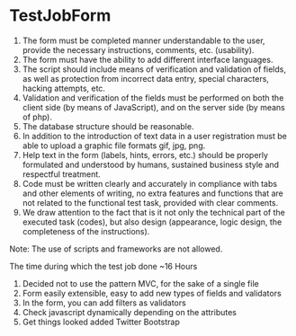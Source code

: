 TestJobForm
===========
1. The form must be completed manner understandable to the user, provide the necessary instructions, comments, etc. (usability).
2. The form must have the ability to add different interface languages.
3. The script should include means of verification and validation of fields, as well as protection from incorrect data entry, special characters, hacking attempts, etc.
4. Validation and verification of the fields must be performed on both the client side (by means of JavaScript), and on the server side (by means of php).
5. The database structure should be reasonable.
6. In addition to the introduction of text data in a user registration must be able to upload a graphic file formats gif, jpg, png.
7. Help text in the form (labels, hints, errors, etc.) should be properly formulated and understood by humans, sustained business style and respectful treatment.
8. Code must be written clearly and accurately in compliance with tabs and other elements of writing, no extra features and functions that are not related to the functional test task, provided with clear comments.
9. We draw attention to the fact that is it not only the technical part of the executed task (codes), but also design (appearance, logic design, the completeness of the instructions).

Note: The use of scripts and frameworks are not allowed.

The time during which the test job done ~16 Hours

1. Decided not to use the pattern MVC, for the sake of a single file
2. Form easily extensible, easy to add new types of fields and validators
3. In the form, you can add filters as validators
4. Check javascript dynamically depending on the attributes
5. Get things looked added Twitter Bootstrap
<!--
mysqldump -utest_form -p#8fGmAHV#8fGmAHV -B test_form > database.sql
mysql --user=test_form test_form -p#8fGmAHV#8fGmAHV

GRANT ALL PRIVILEGES ON  `test_form` . * TO  'test_form'@'localhost' IDENTIFIED BY  '#8fGmAHV#8fGmAHV' WITH GRANT OPTION ;
CREATE TABLE IF NOT EXISTS `test_user` (
  `id` int(10) unsigned NOT NULL auto_increment,
  `name` varchar(255) NOT NULL,
  `pass` varchar(255) NOT NULL,
  PRIMARY KEY  (`id`),
  UNIQUE KEY `name` (`name`)
) ENGINE=InnoDB  DEFAULT CHARSET=utf8 ;
-->